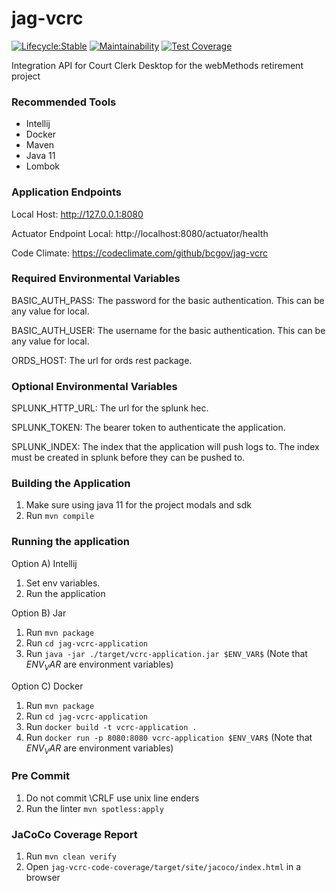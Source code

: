 # jag-vcrc

[![Lifecycle:Stable](https://img.shields.io/badge/Lifecycle-Stable-97ca00)](https://github.com/bcgov/jag-vcrc)
[![Maintainability](https://api.codeclimate.com/v1/badges/d9bac462571a5327f783/maintainability)](https://codeclimate.com/github/bcgov/jag-vcrc/maintainability)
[![Test Coverage](https://api.codeclimate.com/v1/badges/d9bac462571a5327f783/test_coverage)](https://codeclimate.com/github/bcgov/jag-vcrc/test_coverage)

Integration API for Court Clerk Desktop for the webMethods retirement project

### Recommended Tools
* Intellij
* Docker
* Maven
* Java 11
* Lombok

### Application Endpoints

Local Host: http://127.0.0.1:8080

Actuator Endpoint Local: http://localhost:8080/actuator/health

Code Climate: https://codeclimate.com/github/bcgov/jag-vcrc

### Required Environmental Variables

BASIC_AUTH_PASS: The password for the basic authentication. This can be any value for local.

BASIC_AUTH_USER: The username for the basic authentication. This can be any value for local.

ORDS_HOST: The url for ords rest package.

### Optional Environmental Variables
SPLUNK_HTTP_URL: The url for the splunk hec.

SPLUNK_TOKEN: The bearer token to authenticate the application.

SPLUNK_INDEX: The index that the application will push logs to. The index must be created in splunk
before they can be pushed to.

### Building the Application
1) Make sure using java 11 for the project modals and sdk
2) Run ```mvn compile```

### Running the application
Option A) Intellij
1) Set env variables.
2) Run the application

Option B) Jar
1) Run ```mvn package```
2) Run ```cd jag-vcrc-application```
3) Run ```java -jar ./target/vcrc-application.jar $ENV_VAR$```  (Note that $ENV_VAR$ are environment variables)

Option C) Docker
1) Run ```mvn package```
2) Run ```cd jag-vcrc-application```
3) Run ```docker build -t vcrc-application .```
4) Run ```docker run -p 8080:8080 vcrc-application $ENV_VAR$```  (Note that $ENV_VAR$ are environment variables)

### Pre Commit
1) Do not commit \CRLF use unix line enders
2) Run the linter ```mvn spotless:apply```

### JaCoCo Coverage Report
1) Run ```mvn clean verify```
2) Open ```jag-vcrc-code-coverage/target/site/jacoco/index.html``` in a browser
